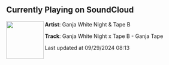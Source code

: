 ## Currently Playing on SoundCloud

[<img align="left" width="100" src="https://i1.sndcdn.com/artworks-5RsntThgqygQnnoa-BczGgg-t500x500.jpg">](https://soundcloud.com/tape-b-official/ganja-white-night-x-tape-b-ganja-tape)

**Artist**: Ganja White Night & Tape B 

**Track**: Ganja White Night x Tape B - Ganja Tape

Last updated at 09/29/2024 08:13
